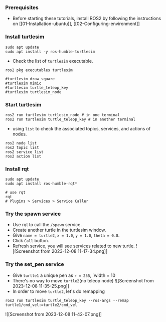 ### Prerequisites
- Before starting these tutorials, install ROS2 by following the instructions on [[01-Installation-ubuntu]], [[02-Configuring-environment]]
### Install turtlesim
```shell
sudo apt update
sudo apt install -y ros-humble-turtlesim
```
- Check the list of `turtlesim` executable.
```shell
ros2 pkg executables turtlesim

#turtlesim draw_square
#turtlesim mimic
#turtlesim turtle_teleop_key
#turtlesim turtlesim_node
```
### Start turtlesim
```shell
ros2 run turtlesim turtlesim_node # in one terminal
ros2 run turtlesim turtle_teleop_key # in another terminal
```
- using `list` to check the associated topics, services, and actions of nodes.
```shell
ros2 node list
ros2 topic list
ros2 service list
ros2 action list
```
### Install rqt
```shell
sudo apt update
sudo apt install ros-humble-rqt*

# use rqt
rqt
# Plugins > Services > Service Caller
```
### Try the spawn service
- Use rqt to call the `/spawn` service.
- Create another turtle in the turtlesim window.
- Give `name = turtle2`, `x = 1.0`, `y = 1.0`, `theta = 0.8`.
- Click `Call` button.
- Refresh service, you will see services related to new turtle.
![[Screenshot from 2023-12-08 11-17-34.png]]
### Try the set_pen service
- Give `turtle1` a unique pen as `r = 255`, `width = 10
- There's no way to move `turtle2`(no teleop node)
![[Screenshot from 2023-12-08 11-35-25.png]]
- In order to move `turtle2`, let's do remapping
```shell
ros2 run turtlesim turtle_teleop_key --ros-args --remap turtle1/cmd_vel:=turtle2/cmd_vel
```
![[Screenshot from 2023-12-08 11-42-07.png]]
